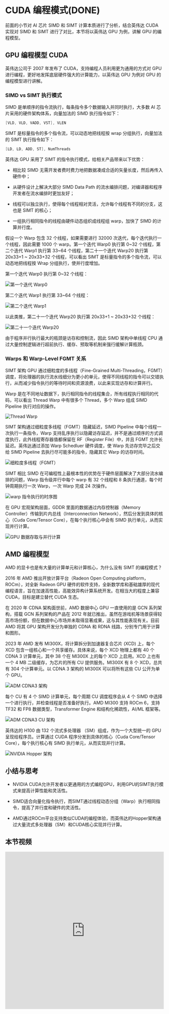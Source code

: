 <!--Copyright 适用于[License](https://github.com/chenzomi12/AISystem)版权许可-->

# CUDA 编程模式(DONE)

前面的小节对 AI 芯片 SIMD 和 SIMT 计算本质进行了分析，结合英伟达 CUDA 实现对 SIMD 和 SIMT 进行了对比，本节将以英伟达 GPU 为例，讲解 GPU 的编程模型。

## GPU 编程模型 CUDA

英伟达公司于 2007 年发布了 CUDA，支持编程人员利用更为通用的方式对 GPU 进行编程，更好地发挥底层硬件强大的计算能力，以英伟达 GPU 为例对 GPU 的编程模型进行讲解。

### SIMD vs SIMT 执行模式

SIMD 是单顺序的指令流执行，每条指令多个数据输入并同时执行，大多数 AI 芯片采用的硬件架构体系，向量加法的 SIMD 执行指令如下：

```c
[VLD, VLD, VADD, VST], VLEN
```

SIMT 是标量指令的多个指令流，可以动态地把线程按 wrap 分组执行，向量加法的 SIMT 执行指令如下：

```c
[LD, LD, ADD, ST], NumThreads
```

英伟达 GPU 采用了 SIMT 的指令执行模式，给相关产品带来以下优势：

- 相比较 SIMD 无需开发者费时费力地把数据凑成合适的矢量长度，然后再传入硬件中；

- 从硬件设计上解决大部分 SIMD Data Path 的流水编排问题，对编译器和程序开发者在流水编排时更加友好；

- 线程可以独立执行，使得每个线程相对灵活，允许每个线程有不同的分支，这也是 SIMT 的核心；

- 一组执行相同指令的线程由硬件动态组织成线程组 warp，加快了 SIMD 的计算并行度。

假设一个 Warp 包含 32 个线程，如果需要进行 32000 次迭代，每个迭代执行一个线程，因此需要 1000 个 warp。第一个迭代 Warp0 执行第 0~32 个线程，第二个迭代 Warp1 执行第 33~64 个线程，第二十一个迭代 Warp20 执行第 20x33+1 ~ 20x33+32 个线程，可以看出 SIMT 是标量指令的多个指令流，可以动态地把线程按 Wrap 分组执行，使并行度增加。

第一个迭代 Warp0 执行第 0~32 个线程：

![第一个迭代 Warp0](images/04NVSIMT01.png)

第二个迭代 Warp1 执行第 33~64 个线程：

![第二个迭代 Warp1](images/04NVSIMT02.png)

以此类推，第二十一个迭代 Warp20 执行第 20x33+1 ~ 20x33+32 个线程：

![第二十一个迭代 Warp20](images/04NVSIMT03.png)

由于程序并行执行最大的瓶颈是访存和控制流，因此 SIMD 架构中单线程 CPU 通过大量控制逻辑进行超前执行、缓存、预取等机制来强行缓解计算瓶颈。

### Warps 和 Warp-Level FGMT 关系

SIMT 架构 GPU 通过细粒度的多线程（Fine-Grained Multi-Threading，FGMT）调度，将处理器的执行流水线细分为更小的单元，使得不同线程的指令可以交错执行，从而减少指令执行的等待时间和资源浪费，以此来实现访存和计算并行。

Warp 是在不同地址数据下，执行相同指令的线程集合，所有线程执行相同的代码，可以看出 Thread Warp 中有很多个 Thread，多个 Warp 组成 SIMD Pipeline 执行对应的操作。

![Thread Warp](images/04NVSIMT04.png)

SIMT 架构通过细粒度多线程（FGMT）隐藏延迟，SIMD Pipeline 中每个线程一次执行一条指令，Warp 支持乱序执行以隐藏访存延迟，并不是通过顺序的方式调度执行，此外线程寄存器值都保留在 RF（Register File）中，并且 FGMT 允许长延迟。英伟达通过添加 Warp Schedluer 硬件调度，使 Warp 先访存完毕之后交给 SIMD Pipeline 去执行尽可能多的指令，隐藏其它 Warp 的访存时间。

![细粒度多线程（FGMT）](images/04NVSIMT05.png)

SIMT 相比 SIMD 在可编程性上最根本性的优势在于硬件层面解决了大部分流水编排的问题，Warp 指令级并行中每个 warp 有 32 个线程和 8 条执行通道，每个时钟周期执行一次 Warp，一次 Warp 完成 24 次操作。

![warp 指令执行的时序图](images/04NVSIMT06.png)

在 GPU 宏观架构层面，GDDR 里面的数据通过内存控制器（Memory Controller）传输到片内总线（Interconnection Network），然后分发到具体的核心（Cuda Core/Tensor Core），在每个执行核心中会有 SIMD 执行单元，从而实现并行计算。

![GPU 数据存取与并行计算](images/04NVSIMT07.png)

## AMD 编程模型

AMD 的显卡也是有大量的计算单元和计算核心，为什么没有 SIMT 的编程模式？

2016 年 AMD 推出开放计算平台（Radeon Open Computing platform，ROCm），对全新 Radeon GPU 硬件的软件支持，全新数学库和基础雄厚的现代编程语言，旨在加速高性能，高能效异构计算系统开发。在相当大的程度上兼容 CUDA，目标是建立替代 CUDA 生态。

在 2020 年 CDNA 架构面世前，AMD 数据中心 GPU 一直使用的是 GCN 系列架构，搭载 GCN 系列架构的产品在 2012 年就已推出，虽然在游戏机等场景获得较高市场份额，但在数据中心市场并未取得显著成果，这与其性能表现有关。目前 AMD 将其 GPU 架构开发分为单独的 CDNA 和 RDNA 线路，分别专门用于计算和图形。

2023 年 AMD 发布 MI300X，将计算拆分到加速器复合芯片 (XCD) 上，每个 XCD 包含一组核心和一个共享缓存。具体来说，每个 XCD 物理上都有 40 个 CDNA 3 计算单元，其中 38 个在 MI300X 上的每个 XCD 上启用。XCD 上也有一个 4 MB 二级缓存，为芯片的所有 CU 提供服务。MI300X 有 8 个 XCD，总共有 304 个计算单元。以 CDNA 3 架构的 MI300X 可以将所有这些 CU 公开为单个 GPU。

![ADM CDNA3 架构](images/04NVSIMT08.png)

每个 CU 有 4 个 SIMD 计算单元，每个周期 CU 调度程序会从 4 个 SIMD 中选择一个进行执行，并检查线程是否准备好执行。AMD MI300 支持 ROCm 6，支持 TF32 和 FP8 数据类型，Transformer Engine 和结构化稀疏性，AI/ML 框架等。

![ADM CDNA3 CU 架构](images/04NVSIMT09.png)

英伟达的 H100 由 132 个流式多处理器 （SM）组成，作为一个大型统一的 GPU 呈现给程序员。计算通过 CUDA 程序分发到具体的核心（Cuda Core/Tensor Core），每个执行核心有 SIMD 执行单元，从而实现并行计算。

![NVIDIA Hopper 架构](images/04NVSIMT10.png)

## 小结与思考

- NVIDIA CUDA允许开发者以更通用的方式编程GPU，利用GPU的SIMT执行模式来提高计算性能和灵活性。

- SIMD适合向量化指令执行，而SIMT通过线程动态分组（Warp）执行相同指令，提高了并行度和硬件的灵活性。

- AMD通过ROCm平台支持类似CUDA的编程体验，而英伟达的Hopper架构通过大量流式多处理器（SM）和CUDA核心实现并行计算。

## 本节视频

<html>
<iframe src="http://player.bilibili.com/player.html?aid=282100205&bvid=BV16c41117vp&cid=1361312451&p=1&as_wide=1&high_quality=1&danmaku=0&t=30&autoplay=0" width="100%" height="500" scrolling="no" border="0" frameborder="no" framespacing="0" allowfullscreen="true"> </iframe>
</html>
